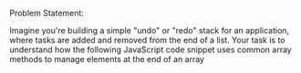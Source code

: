 Problem Statement:

Imagine you're building a simple "undo" or "redo" stack for an application, where tasks are added and removed from the end of a list. Your task is to understand how the following JavaScript code snippet uses common array methods to manage elements at the end of an array